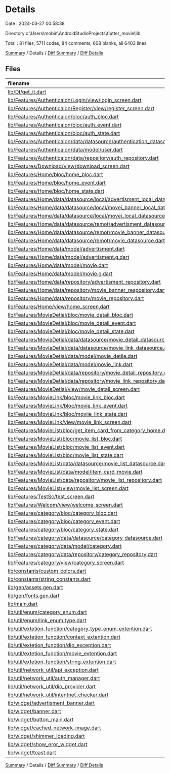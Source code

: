 # Details

Date : 2024-03-27 00:58:38

Directory c:\\Users\\mobin\\AndroidStudioProjects\\flutter_movie\\lib

Total : 81 files,  5711 codes, 84 comments, 608 blanks, all 6403 lines

[Summary](results.md) / Details / [Diff Summary](diff.md) / [Diff Details](diff-details.md)

## Files
| filename | language | code | comment | blank | total |
| :--- | :--- | ---: | ---: | ---: | ---: |
| [lib/DI/get_it.dart](/lib/DI/get_it.dart) | Dart | 88 | 0 | 18 | 106 |
| [lib/Features/Authenticaion/Login/view/login_screen.dart](/lib/Features/Authenticaion/Login/view/login_screen.dart) | Dart | 165 | 0 | 12 | 177 |
| [lib/Features/Authenticaion/Register/view/register_screen.dart](/lib/Features/Authenticaion/Register/view/register_screen.dart) | Dart | 374 | 1 | 26 | 401 |
| [lib/Features/Authenticaion/bloc/auth_bloc.dart](/lib/Features/Authenticaion/bloc/auth_bloc.dart) | Dart | 33 | 0 | 8 | 41 |
| [lib/Features/Authenticaion/bloc/auth_event.dart](/lib/Features/Authenticaion/bloc/auth_event.dart) | Dart | 15 | 0 | 6 | 21 |
| [lib/Features/Authenticaion/bloc/auth_state.dart](/lib/Features/Authenticaion/bloc/auth_state.dart) | Dart | 12 | 0 | 7 | 19 |
| [lib/Features/Authenticaion/data/datasource/authentication_datasource.dart](/lib/Features/Authenticaion/data/datasource/authentication_datasource.dart) | Dart | 57 | 0 | 6 | 63 |
| [lib/Features/Authenticaion/data/model/user.dart](/lib/Features/Authenticaion/data/model/user.dart) | Dart | 16 | 0 | 3 | 19 |
| [lib/Features/Authenticaion/data/repository/auth_repository.dart](/lib/Features/Authenticaion/data/repository/auth_repository.dart) | Dart | 34 | 0 | 7 | 41 |
| [lib/Features/Download/view/download_screen.dart](/lib/Features/Download/view/download_screen.dart) | Dart | 75 | 0 | 3 | 78 |
| [lib/Features/Home/bloc/home_bloc.dart](/lib/Features/Home/bloc/home_bloc.dart) | Dart | 57 | 1 | 4 | 62 |
| [lib/Features/Home/bloc/home_event.dart](/lib/Features/Home/bloc/home_event.dart) | Dart | 6 | 0 | 4 | 10 |
| [lib/Features/Home/bloc/home_state.dart](/lib/Features/Home/bloc/home_state.dart) | Dart | 26 | 0 | 5 | 31 |
| [lib/Features/Home/data/datasource/local/advertisment_local_datasource.dart](/lib/Features/Home/data/datasource/local/advertisment_local_datasource.dart) | Dart | 56 | 0 | 6 | 62 |
| [lib/Features/Home/data/datasource/local/movei_banner_local_datasource.dart](/lib/Features/Home/data/datasource/local/movei_banner_local_datasource.dart) | Dart | 57 | 0 | 6 | 63 |
| [lib/Features/Home/data/datasource/local/movei_local_datasource.dart](/lib/Features/Home/data/datasource/local/movei_local_datasource.dart) | Dart | 268 | 6 | 25 | 299 |
| [lib/Features/Home/data/datasource/remot/advertisment_datasource.dart](/lib/Features/Home/data/datasource/remot/advertisment_datasource.dart) | Dart | 23 | 0 | 4 | 27 |
| [lib/Features/Home/data/datasource/remot/movie_banner_datasource.dart](/lib/Features/Home/data/datasource/remot/movie_banner_datasource.dart) | Dart | 28 | 0 | 3 | 31 |
| [lib/Features/Home/data/datasource/remot/movie_datasource.dart](/lib/Features/Home/data/datasource/remot/movie_datasource.dart) | Dart | 123 | 0 | 14 | 137 |
| [lib/Features/Home/data/model/advertisment.dart](/lib/Features/Home/data/model/advertisment.dart) | Dart | 19 | 0 | 5 | 24 |
| [lib/Features/Home/data/model/advertisment.g.dart](/lib/Features/Home/data/model/advertisment.g.dart) | Dart | 36 | 4 | 8 | 48 |
| [lib/Features/Home/data/model/movie.dart](/lib/Features/Home/data/model/movie.dart) | Dart | 43 | 0 | 5 | 48 |
| [lib/Features/Home/data/model/movie.g.dart](/lib/Features/Home/data/model/movie.g.dart) | Dart | 48 | 4 | 8 | 60 |
| [lib/Features/Home/data/repository/advertisment_repository.dart](/lib/Features/Home/data/repository/advertisment_repository.dart) | Dart | 30 | 0 | 5 | 35 |
| [lib/Features/Home/data/repository/movie_banner_respository.dart](/lib/Features/Home/data/repository/movie_banner_respository.dart) | Dart | 30 | 0 | 5 | 35 |
| [lib/Features/Home/data/repository/movie_repository.dart](/lib/Features/Home/data/repository/movie_repository.dart) | Dart | 126 | 12 | 22 | 160 |
| [lib/Features/Home/view/home_screen.dart](/lib/Features/Home/view/home_screen.dart) | Dart | 628 | 1 | 27 | 656 |
| [lib/Features/MovieDetial/bloc/movie_detail_bloc.dart](/lib/Features/MovieDetial/bloc/movie_detail_bloc.dart) | Dart | 44 | 2 | 5 | 51 |
| [lib/Features/MovieDetial/bloc/movie_detail_event.dart](/lib/Features/MovieDetial/bloc/movie_detail_event.dart) | Dart | 10 | 0 | 4 | 14 |
| [lib/Features/MovieDetial/bloc/movie_detail_state.dart](/lib/Features/MovieDetial/bloc/movie_detail_state.dart) | Dart | 17 | 0 | 5 | 22 |
| [lib/Features/MovieDetial/data/datasource/movie_detail_datasource.dart](/lib/Features/MovieDetial/data/datasource/movie_detail_datasource.dart) | Dart | 40 | 0 | 6 | 46 |
| [lib/Features/MovieDetial/data/datasource/movie_link_datasource.dart](/lib/Features/MovieDetial/data/datasource/movie_link_datasource.dart) | Dart | 58 | 0 | 6 | 64 |
| [lib/Features/MovieDetial/data/model/movie_detile.dart](/lib/Features/MovieDetial/data/model/movie_detile.dart) | Dart | 32 | 0 | 3 | 35 |
| [lib/Features/MovieDetial/data/model/movie_link.dart](/lib/Features/MovieDetial/data/model/movie_link.dart) | Dart | 15 | 0 | 3 | 18 |
| [lib/Features/MovieDetial/data/repository/movie_detail_repository.dart](/lib/Features/MovieDetial/data/repository/movie_detail_repository.dart) | Dart | 31 | 0 | 6 | 37 |
| [lib/Features/MovieDetial/data/repository/movie_link_repository.dart](/lib/Features/MovieDetial/data/repository/movie_link_repository.dart) | Dart | 49 | 0 | 9 | 58 |
| [lib/Features/MovieDetial/view/movie_detail_screen.dart](/lib/Features/MovieDetial/view/movie_detail_screen.dart) | Dart | 519 | 0 | 27 | 546 |
| [lib/Features/MovieLink/bloc/movie_link_bloc.dart](/lib/Features/MovieLink/bloc/movie_link_bloc.dart) | Dart | 26 | 0 | 2 | 28 |
| [lib/Features/MovieLink/bloc/movie_link_event.dart](/lib/Features/MovieLink/bloc/movie_link_event.dart) | Dart | 7 | 0 | 4 | 11 |
| [lib/Features/MovieLink/bloc/moviie_link_state.dart](/lib/Features/MovieLink/bloc/moviie_link_state.dart) | Dart | 8 | 0 | 5 | 13 |
| [lib/Features/MovieLink/view/movie_link_screen.dart](/lib/Features/MovieLink/view/movie_link_screen.dart) | Dart | 196 | 0 | 7 | 203 |
| [lib/Features/MovieList/bloc/get_item_card_from_category_home.dart](/lib/Features/MovieList/bloc/get_item_card_from_category_home.dart) | Dart | 102 | 0 | 17 | 119 |
| [lib/Features/MovieList/bloc/movie_list_bloc.dart](/lib/Features/MovieList/bloc/movie_list_bloc.dart) | Dart | 24 | 0 | 3 | 27 |
| [lib/Features/MovieList/bloc/movie_list_event.dart](/lib/Features/MovieList/bloc/movie_list_event.dart) | Dart | 11 | 0 | 7 | 18 |
| [lib/Features/MovieList/bloc/movie_list_state.dart](/lib/Features/MovieList/bloc/movie_list_state.dart) | Dart | 8 | 0 | 5 | 13 |
| [lib/Features/MovieList/data/datasource/movie_list_datasource.dart](/lib/Features/MovieList/data/datasource/movie_list_datasource.dart) | Dart | 120 | 0 | 15 | 135 |
| [lib/Features/MovieList/data/model/item_card_movie.dart](/lib/Features/MovieList/data/model/item_card_movie.dart) | Dart | 7 | 0 | 2 | 9 |
| [lib/Features/MovieList/data/repository/movie_list_repository.dart](/lib/Features/MovieList/data/repository/movie_list_repository.dart) | Dart | 96 | 1 | 15 | 112 |
| [lib/Features/MovieList/view/movie_list_screen.dart](/lib/Features/MovieList/view/movie_list_screen.dart) | Dart | 217 | 0 | 10 | 227 |
| [lib/Features/TestSc/test_screen.dart](/lib/Features/TestSc/test_screen.dart) | Dart | 69 | 5 | 5 | 79 |
| [lib/Features/Welcom/view/welcome_screen.dart](/lib/Features/Welcom/view/welcome_screen.dart) | Dart | 58 | 0 | 3 | 61 |
| [lib/Features/category/bloc/category_bloc.dart](/lib/Features/category/bloc/category_bloc.dart) | Dart | 21 | 0 | 6 | 27 |
| [lib/Features/category/bloc/category_event.dart](/lib/Features/category/bloc/category_event.dart) | Dart | 2 | 0 | 2 | 4 |
| [lib/Features/category/bloc/category_state.dart](/lib/Features/category/bloc/category_state.dart) | Dart | 11 | 0 | 5 | 16 |
| [lib/Features/category/data/datasource/category_datasource.dart](/lib/Features/category/data/datasource/category_datasource.dart) | Dart | 69 | 0 | 5 | 74 |
| [lib/Features/category/data/model/category.dart](/lib/Features/category/data/model/category.dart) | Dart | 22 | 0 | 5 | 27 |
| [lib/Features/category/data/repository/category_repository.dart](/lib/Features/category/data/repository/category_repository.dart) | Dart | 40 | 0 | 5 | 45 |
| [lib/Features/category/view/category_screen.dart](/lib/Features/category/view/category_screen.dart) | Dart | 252 | 3 | 14 | 269 |
| [lib/constants/custom_colors.dart](/lib/constants/custom_colors.dart) | Dart | 10 | 0 | 2 | 12 |
| [lib/constants/string_constants.dart](/lib/constants/string_constants.dart) | Dart | 13 | 0 | 3 | 16 |
| [lib/gen/assets.gen.dart](/lib/gen/assets.gen.dart) | Dart | 149 | 34 | 39 | 222 |
| [lib/gen/fonts.gen.dart](/lib/gen/fonts.gen.dart) | Dart | 5 | 9 | 5 | 19 |
| [lib/main.dart](/lib/main.dart) | Dart | 109 | 0 | 5 | 114 |
| [lib/util/enum/category_enum.dart](/lib/util/enum/category_enum.dart) | Dart | 19 | 0 | 2 | 21 |
| [lib/util/enum/link_enum.type.dart](/lib/util/enum/link_enum.type.dart) | Dart | 5 | 0 | 1 | 6 |
| [lib/util/extetion_function/category_type_enum_extention.dart](/lib/util/extetion_function/category_type_enum_extention.dart) | Dart | 26 | 0 | 10 | 36 |
| [lib/util/extetion_function/context_extention.dart](/lib/util/extetion_function/context_extention.dart) | Dart | 6 | 0 | 2 | 8 |
| [lib/util/extetion_function/dio_exception.dart](/lib/util/extetion_function/dio_exception.dart) | Dart | 9 | 0 | 3 | 12 |
| [lib/util/extetion_function/movie_extention.dart](/lib/util/extetion_function/movie_extention.dart) | Dart | 14 | 0 | 3 | 17 |
| [lib/util/extetion_function/string_extention.dart](/lib/util/extetion_function/string_extention.dart) | Dart | 5 | 0 | 1 | 6 |
| [lib/util/network_util/api_exception.dart](/lib/util/network_util/api_exception.dart) | Dart | 45 | 0 | 2 | 47 |
| [lib/util/network_util/auth_manager.dart](/lib/util/network_util/auth_manager.dart) | Dart | 25 | 0 | 8 | 33 |
| [lib/util/network_util/dio_provider.dart](/lib/util/network_util/dio_provider.dart) | Dart | 7 | 0 | 2 | 9 |
| [lib/util/network_util/intentnet_checker.dart](/lib/util/network_util/intentnet_checker.dart) | Dart | 12 | 0 | 3 | 15 |
| [lib/widget/advertisment_banner.dart](/lib/widget/advertisment_banner.dart) | Dart | 58 | 0 | 4 | 62 |
| [lib/widget/banner.dart](/lib/widget/banner.dart) | Dart | 50 | 0 | 4 | 54 |
| [lib/widget/button_main.dart](/lib/widget/button_main.dart) | Dart | 35 | 0 | 4 | 39 |
| [lib/widget/cached_network_image.dart](/lib/widget/cached_network_image.dart) | Dart | 23 | 0 | 4 | 27 |
| [lib/widget/shimmer_loading.dart](/lib/widget/shimmer_loading.dart) | Dart | 404 | 0 | 27 | 431 |
| [lib/widget/show_eror_widget.dart](/lib/widget/show_eror_widget.dart) | Dart | 17 | 1 | 4 | 22 |
| [lib/widget/toast.dart](/lib/widget/toast.dart) | Dart | 11 | 0 | 2 | 13 |

[Summary](results.md) / Details / [Diff Summary](diff.md) / [Diff Details](diff-details.md)